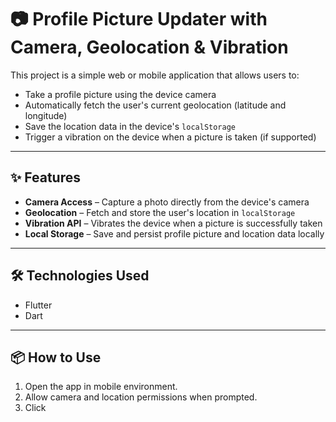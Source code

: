 # 📷 Profile Picture Updater with Camera, Geolocation & Vibration

This project is a simple web or mobile application that allows users to:

- Take a profile picture using the device camera
- Automatically fetch the user's current geolocation (latitude and longitude)
- Save the location data in the device's `localStorage`
- Trigger a vibration on the device when a picture is taken (if supported)

---

## ✨ Features

- **Camera Access** – Capture a photo directly from the device's camera
- **Geolocation** – Fetch and store the user's location in `localStorage`
- **Vibration API** – Vibrates the device when a picture is successfully taken
- **Local Storage** – Save and persist profile picture and location data locally

---

## 🛠️ Technologies Used
  - Flutter
  - Dart

---

## 📦 How to Use

1. Open the app in mobile environment.
2. Allow camera and location permissions when prompted.
3. Click
